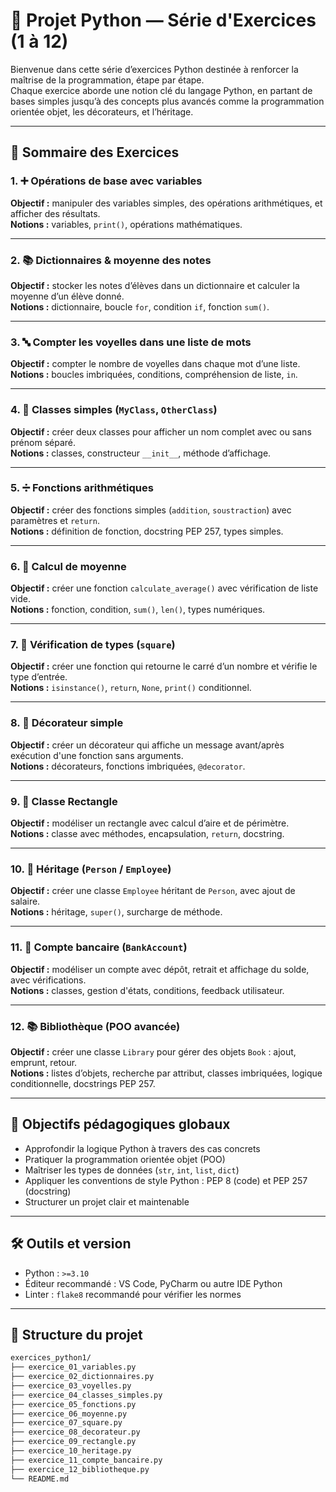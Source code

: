 # 🚀 Projet Python — Série d'Exercices (1 à 12)

Bienvenue dans cette série d’exercices Python destinée à renforcer la maîtrise de la programmation, étape par étape.  
Chaque exercice aborde une notion clé du langage Python, en partant de bases simples jusqu’à des concepts plus avancés comme la programmation orientée objet, les décorateurs, et l’héritage.

---

## 📘 Sommaire des Exercices

### 1. ➕ Opérations de base avec variables

**Objectif :** manipuler des variables simples, des opérations arithmétiques, et afficher des résultats.  
**Notions :** variables, `print()`, opérations mathématiques.

---

### 2. 📚 Dictionnaires & moyenne des notes

**Objectif :** stocker les notes d’élèves dans un dictionnaire et calculer la moyenne d’un élève donné.  
**Notions :** dictionnaire, boucle `for`, condition `if`, fonction `sum()`.

---

### 3. 🔤 Compter les voyelles dans une liste de mots

**Objectif :** compter le nombre de voyelles dans chaque mot d’une liste.  
**Notions :** boucles imbriquées, conditions, compréhension de liste, `in`.

---

### 4. 🧱 Classes simples (`MyClass`, `OtherClass`)

**Objectif :** créer deux classes pour afficher un nom complet avec ou sans prénom séparé.  
**Notions :** classes, constructeur `__init__`, méthode d’affichage.

---

### 5. ➗ Fonctions arithmétiques

**Objectif :** créer des fonctions simples (`addition`, `soustraction`) avec paramètres et `return`.  
**Notions :** définition de fonction, docstring PEP 257, types simples.

---

### 6. 📐 Calcul de moyenne

**Objectif :** créer une fonction `calculate_average()` avec vérification de liste vide.  
**Notions :** fonction, condition, `sum()`, `len()`, types numériques.

---

### 7. 🔁 Vérification de types (`square`)

**Objectif :** créer une fonction qui retourne le carré d’un nombre et vérifie le type d’entrée.  
**Notions :** `isinstance()`, `return`, `None`, `print()` conditionnel.

---

### 8. 🎀 Décorateur simple

**Objectif :** créer un décorateur qui affiche un message avant/après exécution d'une fonction sans arguments.  
**Notions :** décorateurs, fonctions imbriquées, `@decorator`.

---

### 9. 📏 Classe Rectangle

**Objectif :** modéliser un rectangle avec calcul d’aire et de périmètre.  
**Notions :** classe avec méthodes, encapsulation, `return`, docstring.

---

### 10. 🧬 Héritage (`Person` / `Employee`)

**Objectif :** créer une classe `Employee` héritant de `Person`, avec ajout de salaire.  
**Notions :** héritage, `super()`, surcharge de méthode.

---

### 11. 🏦 Compte bancaire (`BankAccount`)

**Objectif :** modéliser un compte avec dépôt, retrait et affichage du solde, avec vérifications.  
**Notions :** classes, gestion d'états, conditions, feedback utilisateur.

---

### 12. 📚 Bibliothèque (POO avancée)

**Objectif :** créer une classe `Library` pour gérer des objets `Book` : ajout, emprunt, retour.  
**Notions :** listes d’objets, recherche par attribut, classes imbriquées, logique conditionnelle, docstrings PEP 257.

---

## 🎯 Objectifs pédagogiques globaux

- Approfondir la logique Python à travers des cas concrets
- Pratiquer la programmation orientée objet (POO)
- Maîtriser les types de données (`str`, `int`, `list`, `dict`)
- Appliquer les conventions de style Python : PEP 8 (code) et PEP 257 (docstring)
- Structurer un projet clair et maintenable

---

## 🛠️ Outils et version

- Python : `>=3.10`
- Éditeur recommandé : VS Code, PyCharm ou autre IDE Python
- Linter : `flake8` recommandé pour vérifier les normes

---

## 📁 Structure du projet

```bash
exercices_python1/
├── exercice_01_variables.py
├── exercice_02_dictionnaires.py
├── exercice_03_voyelles.py
├── exercice_04_classes_simples.py
├── exercice_05_fonctions.py
├── exercice_06_moyenne.py
├── exercice_07_square.py
├── exercice_08_decorateur.py
├── exercice_09_rectangle.py
├── exercice_10_heritage.py
├── exercice_11_compte_bancaire.py
├── exercice_12_bibliotheque.py
└── README.md
```
